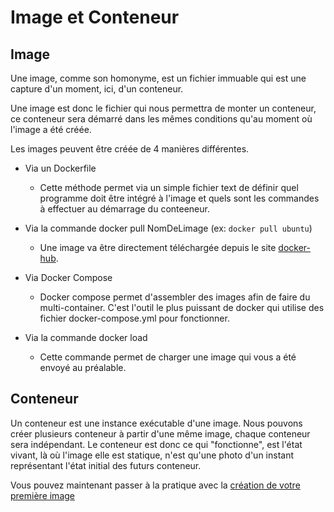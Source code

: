 # Image et Conteneur


## Image

Une image, comme son homonyme, est un fichier immuable qui est une capture d'un moment, ici, d'un conteneur.

Une image est donc le fichier qui nous permettra de monter un conteneur, ce conteneur sera démarré dans les mêmes conditions qu'au moment où l'image a été créée. 

Les images peuvent être créée de 4 manières différentes.

- Via un Dockerfile
  - Cette méthode permet via un simple fichier text de définir quel programme doit être intégré à l'image et quels sont les commandes à effectuer au démarrage du conteeneur.

- Via la commande docker pull NomDeLimage (ex: `docker pull ubuntu`)
  - Une image va être directement téléchargée depuis le site [docker-hub](https://hub.docker.com/).

- Via Docker Compose
  - Docker compose permet d'assembler des images afin de faire du multi-container. C'est l'outil le plus puissant de docker qui utilise des fichier docker-compose.yml pour fonctionner.

- Via la commande docker load
  - Cette commande permet de charger une image qui vous a été envoyé au préalable. 


## Conteneur

Un conteneur est une instance exécutable d'une image. Nous pouvons créer plusieurs conteneur à partir d'une même image, chaque conteneur sera indépendant. Le conteneur est donc ce qui "fonctionne", est l'état vivant, là où l'image elle est statique, n'est qu'une photo d'un instant représentant l'état initial des futurs conteneur.



Vous pouvez maintenant passer à la pratique avec la [création de votre première image](../3_Creation_d_une_image/creation_dune_image.md)
